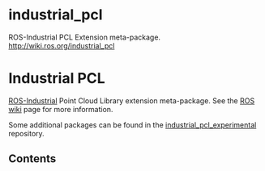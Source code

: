 industrial_pcl
==============

ROS-Industrial PCL Extension meta-package. http://wiki.ros.org/industrial_pcl

# Industrial PCL

[ROS-Industrial][] Point Cloud Library extension meta-package. See the [ROS wiki][] page for more 
information.

Some additional packages can be found in the [industrial_pcl_experimental][] repository.


## Contents

[ROS-Industrial]: http://wiki.ros.org/Industrial
[ROS wiki]: http://wiki.ros.org/industrail_pcl
[industrial_pcl_experimental]: https://github.com/ros-industrial/industrial_pcl_experimental
